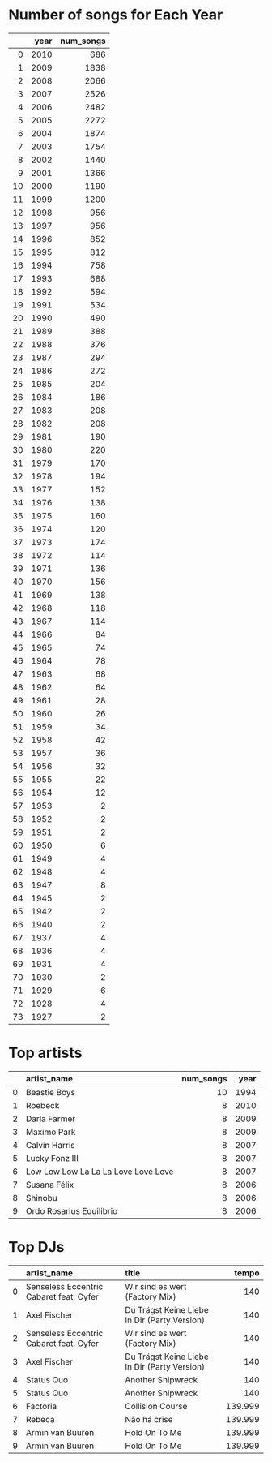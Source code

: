 # Number of songs for Each Year
|    |   year |   num_songs |
|---:|-------:|------------:|
|  0 |   2010 |         686 |
|  1 |   2009 |        1838 |
|  2 |   2008 |        2066 |
|  3 |   2007 |        2526 |
|  4 |   2006 |        2482 |
|  5 |   2005 |        2272 |
|  6 |   2004 |        1874 |
|  7 |   2003 |        1754 |
|  8 |   2002 |        1440 |
|  9 |   2001 |        1366 |
| 10 |   2000 |        1190 |
| 11 |   1999 |        1200 |
| 12 |   1998 |         956 |
| 13 |   1997 |         956 |
| 14 |   1996 |         852 |
| 15 |   1995 |         812 |
| 16 |   1994 |         758 |
| 17 |   1993 |         688 |
| 18 |   1992 |         594 |
| 19 |   1991 |         534 |
| 20 |   1990 |         490 |
| 21 |   1989 |         388 |
| 22 |   1988 |         376 |
| 23 |   1987 |         294 |
| 24 |   1986 |         272 |
| 25 |   1985 |         204 |
| 26 |   1984 |         186 |
| 27 |   1983 |         208 |
| 28 |   1982 |         208 |
| 29 |   1981 |         190 |
| 30 |   1980 |         220 |
| 31 |   1979 |         170 |
| 32 |   1978 |         194 |
| 33 |   1977 |         152 |
| 34 |   1976 |         138 |
| 35 |   1975 |         160 |
| 36 |   1974 |         120 |
| 37 |   1973 |         174 |
| 38 |   1972 |         114 |
| 39 |   1971 |         136 |
| 40 |   1970 |         156 |
| 41 |   1969 |         138 |
| 42 |   1968 |         118 |
| 43 |   1967 |         114 |
| 44 |   1966 |          84 |
| 45 |   1965 |          74 |
| 46 |   1964 |          78 |
| 47 |   1963 |          68 |
| 48 |   1962 |          64 |
| 49 |   1961 |          28 |
| 50 |   1960 |          26 |
| 51 |   1959 |          34 |
| 52 |   1958 |          42 |
| 53 |   1957 |          36 |
| 54 |   1956 |          32 |
| 55 |   1955 |          22 |
| 56 |   1954 |          12 |
| 57 |   1953 |           2 |
| 58 |   1952 |           2 |
| 59 |   1951 |           2 |
| 60 |   1950 |           6 |
| 61 |   1949 |           4 |
| 62 |   1948 |           4 |
| 63 |   1947 |           8 |
| 64 |   1945 |           2 |
| 65 |   1942 |           2 |
| 66 |   1940 |           2 |
| 67 |   1937 |           4 |
| 68 |   1936 |           4 |
| 69 |   1931 |           4 |
| 70 |   1930 |           2 |
| 71 |   1929 |           6 |
| 72 |   1928 |           4 |
| 73 |   1927 |           2 |

# Top artists
|    | artist_name                         |   num_songs |   year |
|---:|:------------------------------------|------------:|-------:|
|  0 | Beastie Boys                        |          10 |   1994 |
|  1 | Roebeck                             |           8 |   2010 |
|  2 | Darla Farmer                        |           8 |   2009 |
|  3 | Maximo Park                         |           8 |   2009 |
|  4 | Calvin Harris                       |           8 |   2007 |
|  5 | Lucky Fonz III                      |           8 |   2007 |
|  6 | Low Low Low La La La Love Love Love |           8 |   2007 |
|  7 | Susana Félix                        |           8 |   2006 |
|  8 | Shinobu                             |           8 |   2006 |
|  9 | Ordo Rosarius Equilibrio            |           8 |   2006 |

# Top DJs
|    | artist_name                             | title                                        |   tempo |
|---:|:----------------------------------------|:---------------------------------------------|--------:|
|  0 | Senseless Eccentric Cabaret feat. Cyfer | Wir sind es wert (Factory Mix)               | 140     |
|  1 | Axel Fischer                            | Du Trägst Keine Liebe In Dir (Party Version) | 140     |
|  2 | Senseless Eccentric Cabaret feat. Cyfer | Wir sind es wert (Factory Mix)               | 140     |
|  3 | Axel Fischer                            | Du Trägst Keine Liebe In Dir (Party Version) | 140     |
|  4 | Status Quo                              | Another Shipwreck                            | 140     |
|  5 | Status Quo                              | Another Shipwreck                            | 140     |
|  6 | Factoria                                | Collision Course                             | 139.999 |
|  7 | Rebeca                                  | Não há crise                                 | 139.999 |
|  8 | Armin van Buuren                        | Hold On To Me                                | 139.999 |
|  9 | Armin van Buuren                        | Hold On To Me                                | 139.999 |